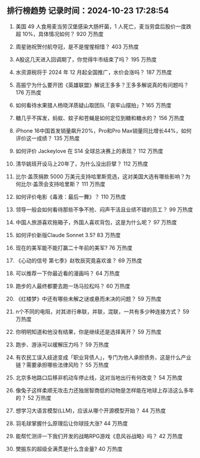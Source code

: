 
## 排行榜趋势 记录时间：2024-10-23 17:28:54
  
  1. 美国 49 人食用麦当劳汉堡感染大肠杆菌，1 人死亡，麦当劳盘后股价一度跌超 10%，具体情况如何？ 920 万热度
    
  2. 周星驰祝贺付航夺冠，是不是惺惺相惜？ 403 万热度
    
  3. A股这几天进入回调期了，你觉得牛市结束了吗？ 195 万热度
    
  4. 水资源税将于 2024 年 12 月起全国推广，水价会涨吗？ 187 万热度
    
  5. 高振宁为什么要开团《英雄联盟》解说王多多？王多多解说真的有问题吗？ 176 万热度
    
  6. 如何看待水果猎人杨晓洋质疑山取团队「哀牢山摆拍」? 165 万热度
    
  7. 糖几乎不挥发，蚂蚁、蚊子和苍蝇是如何定位到糖和糖水的？ 156 万热度
    
  8. iPhone 16中国首发销量飙升20%，Pro和Pro Max销量同比增长44%，如何评价这一成绩？ 135 万热度
    
  9. 如何评价 Jackeylove 在 S14 全球总决赛上的表现？ 112 万热度
    
  10. 清华姚班开设马上20年了，为什么没出巨擘？ 112 万热度
    
  11. 比尔·盖茨捐款 5000 万美元支持哈里斯竞选，这对美国大选有哪些影响？为何比尔·盖茨会支持哈里斯？ 111 万热度
    
  12. 如何评价电影《毒液：最后一舞》？ 110 万热度
    
  13. 领导一般会如何看待那些不争不抢、闷声干活且业绩不错的员工？ 99 万热度
    
  14. 中国人旅游喜欢拖箱子，外国人喜欢背包，这是为什么呢？ 97 万热度
    
  15. 如何评价新版Claude Sonnet 3.5? 83 万热度
    
  16. 现在的美军能不能打赢二十年前的美军? 76 万热度
    
  17. 《心动的信号 第七季》赵牧辰究竟喜欢谁？ 69 万热度
    
  18. 可以推荐一下你最近看的漫画吗？ 64 万热度
    
  19. 跑步的人最终都要去跑一场马拉松吗？ 60 万热度
    
  20. 《红楼梦》中还有哪些未解之谜或悬而未决的问题？ 59 万热度
    
  21. n个不同的电阻，对其进行串联，并联，混联，一共有多少种连接方式？ 59 万热度
    
  22. 你明明知道和他没有结果，你是继续还是选择离开？ 59 万热度
    
  23. 跑步、游泳可以缓解压力吗？ 59 万热度
    
  24. 有农民工误入歧途变成「职业背债人」，专门为他人承担债务，这是什么产业链？需要承担哪些法律风险？ 55 万热度
    
  25. 北京多地路口后移非机动车停止线，这对当地出行有何改变？ 54 万热度
    
  26. 像兔子这样柔顺无攻击力还独居智商低的动物是怎样能在地球上存活这么多年的？ 52 万热度
    
  27. 想学习大语言模型(LLM)，应该从哪个开源模型开始？ 44 万热度
    
  28. 羽毛球掌握什么原理后让你球技大涨? 44 万热度
    
  29. 能帮忙测评一下我们开发的战略RPG游戏《息风谷战略》吗？ 42 万热度
    
  30. 樊振东的超级全满贯是什么含金量? 40 万热度
    